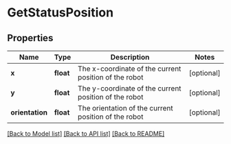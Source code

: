 # GetStatusPosition

## Properties
Name | Type | Description | Notes
------------ | ------------- | ------------- | -------------
**x** | **float** | The x-coordinate of the current position of the robot | [optional] 
**y** | **float** | The y-coordinate of the current position of the robot | [optional] 
**orientation** | **float** | The orientation of the current position of the robot | [optional] 

[[Back to Model list]](../README.md#documentation-for-models) [[Back to API list]](../README.md#documentation-for-api-endpoints) [[Back to README]](../README.md)


